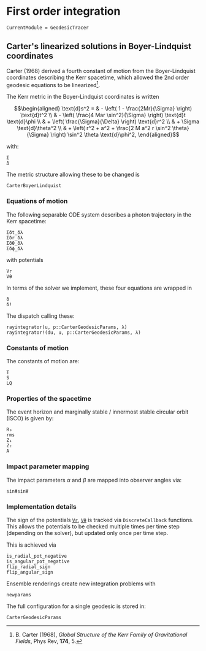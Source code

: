 # First order integration

```@meta
CurrentModule = GeodesicTracer
```

## Carter's linearized solutions in Boyer-Lindquist coordinates

Carter (1968) derived a fourth constant of motion from the Boyer-Lindquist coordinates describing the Kerr spacetime, which allowed the 2nd order geodesic equations to be linearized[^1].

[^1]: B. Carter (1968), *Global Structure of the Kerr Family of Gravitational Fields*, Phys Rev, **174**, 5.

The Kerr metric in the Boyer-Lindquist coordinates is written

```math
\begin{aligned}
\text{d}s^2 = 
& - \left( 1 - \frac{2Mr}{\Sigma} \right) \text{d}t^2 \\
& - \left( \frac{4 Mar \sin^2}{\Sigma} \right) \text{d}t \text{d}\phi \\
& + \left( \frac{\Sigma}{\Delta} \right) \text{d}r^2 \\
& + \Sigma \text{d}\theta^2 \\
& + \left( 
        r^2 + a^2 + \frac{2 M a^2 r \sin^2 \theta}{\Sigma}
    \right) \sin^2 \theta \text{d}\phi^2,
\end{aligned}
```

with:

```@docs
Σ
Δ
```

The metric structure allowing these to be changed is
```@docs
CarterBoyerLindquist
```

### Equations of motion

The following separable ODE system describes a photon trajectory in the Kerr spacetime:

```@docs
Σδt_δλ
Σδr_δλ
Σδθ_δλ
Σδϕ_δλ
```

with potentials

```@docs
Vr
Vθ
```

In terms of the solver we implement, these four equations are wrapped in
```@docs
δ 
δ!
```

The dispatch calling these:

```@docs
rayintegrator(u, p::CarterGeodesicParams, λ)
rayintegrator!(du, u, p::CarterGeodesicParams, λ)
```

### Constants of motion

The constants of motion are:

```@docs
T
S
LQ
```


### Properties of the spacetime

The event horizon and marginally stable / innermost stable circular orbit (ISCO) is given by: 

```@docs
R₀
rms
Z₁
Z₂
A
```

### Impact parameter mapping

The impact parameters $\alpha$ and $\beta$ are mapped into observer angles via:

```@docs
sinΦsinΨ
```


### Implementation details

The sign of the potentials [`Vr`](@ref), [`Vθ`](@ref) is tracked via `DiscreteCallback` functions. This allows the potentials to be checked multiple times per time step (depending on the solver), but updated only once per time step.

This is achieved via

```@docs
is_radial_pot_negative
is_angular_pot_negative
flip_radial_sign
flip_angular_sign
```

Ensemble renderings create new integration problems with
```
newparams
```

The full configuration for a single geodesic is stored in:

```@docs
CarterGeodesicParams
```